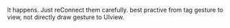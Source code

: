 It happens. Just reConnect them carefully. best practive from tag gesture to view, not directly draw gesture to UIview.

